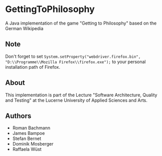 # GettingToPhilosophy
A Java implementation of the game "Getting to Philosophy" based on the German Wikipedia

## Note
Don't forget to set `System.setProperty("webdriver.firefox.bin", "D:\\Programme\\Mozilla Firefox\\firefox.exe");` to your personal installation path of Firefox.

## About
This implementation is part of the Lecture "Software Architecture, Quality and Testing" at the Lucerne University of Applied Sciences and Arts. 

## Authors
* Roman Bachmann
* James Bampoe
* Stefan Bernet
* Dominik Mosberger
* Raffaela Wüst


